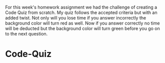 For this week's homework assignment we had the challenge of creating a Code Quiz from scratch. My quiz follows the accepted criteria but with an added twist. Not only will you lose time if you answer incorrectly the background color will turn red as well. Now if you answer correctly no time will be deducted but the background color will turn green before you go on to the next question.
# Code-Quiz
